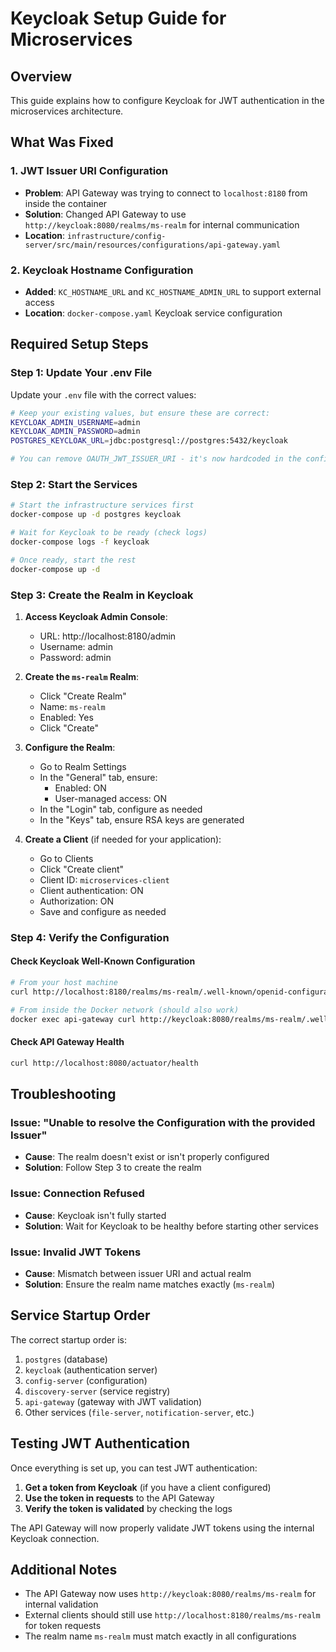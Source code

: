 # Keycloak Setup Guide for Microservices

## Overview
This guide explains how to configure Keycloak for JWT authentication in the microservices architecture.

## What Was Fixed

### 1. JWT Issuer URI Configuration
- **Problem**: API Gateway was trying to connect to `localhost:8180` from inside the container
- **Solution**: Changed API Gateway to use `http://keycloak:8080/realms/ms-realm` for internal communication
- **Location**: `infrastructure/config-server/src/main/resources/configurations/api-gateway.yaml`

### 2. Keycloak Hostname Configuration
- **Added**: `KC_HOSTNAME_URL` and `KC_HOSTNAME_ADMIN_URL` to support external access
- **Location**: `docker-compose.yaml` Keycloak service configuration

## Required Setup Steps

### Step 1: Update Your .env File
Update your `.env` file with the correct values:

```bash
# Keep your existing values, but ensure these are correct:
KEYCLOAK_ADMIN_USERNAME=admin
KEYCLOAK_ADMIN_PASSWORD=admin
POSTGRES_KEYCLOAK_URL=jdbc:postgresql://postgres:5432/keycloak

# You can remove OAUTH_JWT_ISSUER_URI - it's now hardcoded in the config
```

### Step 2: Start the Services
```bash
# Start the infrastructure services first
docker-compose up -d postgres keycloak

# Wait for Keycloak to be ready (check logs)
docker-compose logs -f keycloak

# Once ready, start the rest
docker-compose up -d
```

### Step 3: Create the Realm in Keycloak

1. **Access Keycloak Admin Console**:
   - URL: http://localhost:8180/admin
   - Username: admin
   - Password: admin

2. **Create the `ms-realm` Realm**:
   - Click "Create Realm"
   - Name: `ms-realm`
   - Enabled: Yes
   - Click "Create"

3. **Configure the Realm**:
   - Go to Realm Settings
   - In the "General" tab, ensure:
     - Enabled: ON
     - User-managed access: ON
   - In the "Login" tab, configure as needed
   - In the "Keys" tab, ensure RSA keys are generated

4. **Create a Client** (if needed for your application):
   - Go to Clients
   - Click "Create client"
   - Client ID: `microservices-client`
   - Client authentication: ON
   - Authorization: ON
   - Save and configure as needed

### Step 4: Verify the Configuration

#### Check Keycloak Well-Known Configuration
```bash
# From your host machine
curl http://localhost:8180/realms/ms-realm/.well-known/openid-configuration

# From inside the Docker network (should also work)
docker exec api-gateway curl http://keycloak:8080/realms/ms-realm/.well-known/openid-configuration
```

#### Check API Gateway Health
```bash
curl http://localhost:8080/actuator/health
```

## Troubleshooting

### Issue: "Unable to resolve the Configuration with the provided Issuer"
- **Cause**: The realm doesn't exist or isn't properly configured
- **Solution**: Follow Step 3 to create the realm

### Issue: Connection Refused
- **Cause**: Keycloak isn't fully started
- **Solution**: Wait for Keycloak to be healthy before starting other services

### Issue: Invalid JWT Tokens
- **Cause**: Mismatch between issuer URI and actual realm
- **Solution**: Ensure the realm name matches exactly (`ms-realm`)

## Service Startup Order

The correct startup order is:
1. `postgres` (database)
2. `keycloak` (authentication server)
3. `config-server` (configuration)
4. `discovery-server` (service registry)
5. `api-gateway` (gateway with JWT validation)
6. Other services (`file-server`, `notification-server`, etc.)

## Testing JWT Authentication

Once everything is set up, you can test JWT authentication:

1. **Get a token from Keycloak** (if you have a client configured)
2. **Use the token in requests** to the API Gateway
3. **Verify the token is validated** by checking the logs

The API Gateway will now properly validate JWT tokens using the internal Keycloak connection.

## Additional Notes

- The API Gateway now uses `http://keycloak:8080/realms/ms-realm` for internal validation
- External clients should still use `http://localhost:8180/realms/ms-realm` for token requests
- The realm name `ms-realm` must match exactly in all configurations 